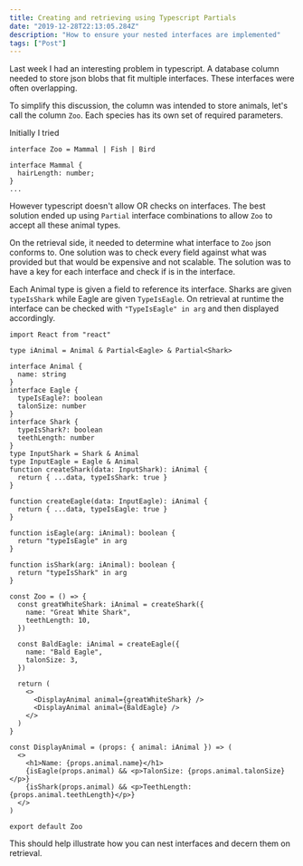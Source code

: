 ```yaml
---
title: Creating and retrieving using Typescript Partials
date: "2019-12-28T22:13:05.284Z"
description: "How to ensure your nested interfaces are implemented"
tags: ["Post"]
---
```


Last week I had an interesting problem in typescript. A database column needed to store json blobs that fit multiple interfaces. These interfaces were often overlapping. 

To simplify this discussion, the column was intended to store animals, let's call the column `Zoo`. Each species has its own set of required parameters.

Initially I tried

```
interface Zoo = Mammal | Fish | Bird

interface Mammal {
  hairLength: number;
}
...
```
However typescript doesn't allow OR checks on interfaces. The best solution ended up using `Partial` interface combinations to allow `Zoo` to accept all these animal types. 

On the retrieval side, it needed to determine what interface to `Zoo` json conforms to. One solution was to check every field against what was provided but that would be expensive and not scalable. The solution was to have a key for each interface and check if is in the interface.

Each Animal type is given a field to reference its interface. Sharks are given `typeIsShark` while Eagle are given `TypeIsEagle`. On retrieval at runtime the interface can be checked with `"TypeIsEagle" in arg` and then displayed accordingly.

```
import React from "react"

type iAnimal = Animal & Partial<Eagle> & Partial<Shark>

interface Animal {
  name: string
}
interface Eagle {
  typeIsEagle?: boolean
  talonSize: number
}
interface Shark {
  typeIsShark?: boolean
  teethLength: number
}
type InputShark = Shark & Animal
type InputEagle = Eagle & Animal
function createShark(data: InputShark): iAnimal {
  return { ...data, typeIsShark: true }
}

function createEagle(data: InputEagle): iAnimal {
  return { ...data, typeIsEagle: true }
}

function isEagle(arg: iAnimal): boolean {
  return "typeIsEagle" in arg
}

function isShark(arg: iAnimal): boolean {
  return "typeIsShark" in arg
}

const Zoo = () => {
  const greatWhiteShark: iAnimal = createShark({
    name: "Great White Shark",
    teethLength: 10,
  })

  const BaldEagle: iAnimal = createEagle({
    name: "Bald Eagle",
    talonSize: 3,
  })

  return (
    <>
      <DisplayAnimal animal={greatWhiteShark} />
      <DisplayAnimal animal={BaldEagle} />
    </>
  )
}

const DisplayAnimal = (props: { animal: iAnimal }) => (
  <>
    <h1>Name: {props.animal.name}</h1>
    {isEagle(props.animal) && <p>TalonSize: {props.animal.talonSize}</p>}
    {isShark(props.animal) && <p>TeethLength: {props.animal.teethLength}</p>}
  </>
)

export default Zoo
```

This should help illustrate how you can nest interfaces and decern them on retrieval.
